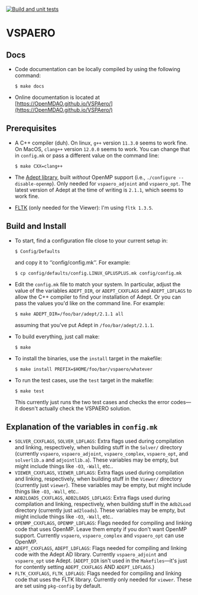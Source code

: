 [![Build and unit tests](https://github.com/OpenMDAO/VSPAERO/actions/workflows/unit_tests.yml/badge.svg)](https://github.com/OpenMDAO/VSPAERO/actions/workflows/unit_tests.yml)
# VSPAERO

## Docs 

* Code documentation can be locally compiled by using the following command:

    ```
    $ make docs
    ```

* Online documentation is located at [https://OpenMDAO.github.io/VSPAero/](https://OpenMDAO.github.io/VSPAero/)

## Prerequisites

  * A C++ compiler (duh).
    On linux, `g++` version `11.3.0` seems to work fine.
    On MacOS,  `clang++` version `12.0.0` seems to work.
    You can change that in `config.mk` or pass a different value on the command line:

      ```
      $ make CXX=clang++
      ```

  * The [Adept library](http://www.met.reading.ac.uk/clouds/adept/), built *without* OpenMP support (i.e., `./configure --disable-openmp`).
    Only needed for `vspaero_adjoint` and `vspaero_opt`.
    The latest version of Adept at the time of writing is `2.1.1`, which seems to work fine.

  * [FLTK](https://www.fltk.org/) (only needed for the Viewer): I'm using `fltk 1.3.5`.

## Build and Install

* To start, find a configuration file close to your current setup in:

    ```
    $ Config/Defaults
    ```
  
    and copy it to ‘’config/config.mk’’. For example:

    ```
    $ cp config/defaults/config.LINUX_GPLUSPLUS.mk config/config.mk
    ```

* Edit the ``config.mk`` file to match your system.
  In particular, adjust the value of the variables `ADEPT_DIR`, or `ADEPT_CXXFLAGS` and `ADEPT_LDFLAGS` to allow the C++ compiler to find your installation of Adept.
  Or you can pass the values you'd like on the command line.
  For example:

    ```
    $ make ADEPT_DIR=/foo/bar/adept/2.1.1 all
    ```

  assuming that you've put Adept in `/foo/bar/adept/2.1.1`.

* To build everything, just call make:

    ```
    $ make
    ```

* To install the binaries, use the `install` target in the makefile:

    ```
    $ make install PREFIX=$HOME/foo/bar/vspaero/whatever
    ```

* To run the test cases, use the `test` target in the makefile:

    ```
    $ make test
    ```

  This currently just runs the two test cases and checks the error codes—it doesn't actually check the VSPAERO solution.

## Explanation of the variables in `config.mk`
* `SOLVER_CXXFLAGS`, `SOLVER_LDFLAGS`: Extra flags used during compilation and linking, respectively, when building stuff in the `Solver/` directory (currently `vspaero`, `vspaero_adjoint`, `vspaero_complex`, `vspaero_opt`, and `solverlib.a` and `adjointlib.a`).
  These variables may be empty, but might include things like `-O3`, `-Wall`, etc..
* `VIEWER_CXXFLAGS`, `VIEWER_LDFLAGS`: Extra flags used during compilation and linking, respectively, when building stuff in the `Viewer/` directory (currently just `viewer`).
  These variables may be empty, but might include things like `-O3`, `-Wall`, etc..
* `ADB2LOADS_CXXFLAGS`, `ADB2LOADS_LDFLAGS`: Extra flags used during compilation and linking, respectively, when building stuff in the `Adb2Load` directory (currently just `ad2loads`).
  These variables may be empty, but might include things like `-O3`, `-Wall`, etc..
* `OPENMP_CXXFLAGS`, `OPENMP_LDFLAGS`: Flags needed for compiling and linking code that uses OpenMP.
  Leave them empty if you don't want OpenMP support.
  Currently `vspaero`, `vspaero_complex` and `vspaero_opt` can use OpenMP.
* `ADEPT_CXXFLAGS`, `ADEPT_LDFLAGS`: Flags needed for compiling and linking code with the Adept AD library.
  Currently `vspaero_adjoint` and `vspaero_opt` use Adept.
  (`ADEPT_DIR` isn't used in the `Makefiles`—it's just for contently setting `ADEPT_CXXFLAGS` AND `ADEPT_LDFLAGS`.)
* `FLTK_CXXFLAGS`, `FLTK_LDFLAGS`: Flags needed for compiling and linking code that uses the FLTK library.
  Currently only needed for `viewer`.
  These are set using `pkg-config` by default.
